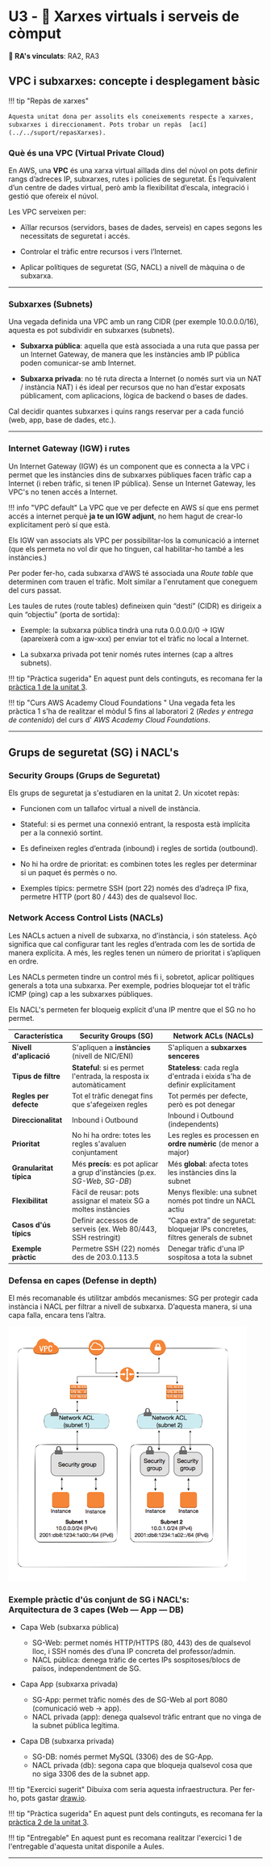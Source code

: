 # U3 - 🔐 Xarxes virtuals i serveis de còmput

**🎯 RA's vinculats**: RA2, RA3

## VPC i subxarxes: concepte i desplegament bàsic

!!! tip "Repàs de xarxes"

    Aquesta unitat dona per assolits els coneixements respecte a xarxes, subxarxes i direccionament. Pots trobar un repàs  [ací](../../suport/repasXarxes). 

### Què és una VPC (Virtual Private Cloud)
En AWS, una **VPC** és una xarxa virtual aïllada dins del núvol on pots definir rangs d’adreces IP, subxarxes, rutes i policies de seguretat. És l’equivalent d’un centre de dades virtual, però amb la flexibilitat d’escala, integració i gestió que ofereix el núvol.

Les VPC serveixen per:

- Aïllar recursos (servidors, bases de dades, serveis) en capes segons les necessitats de seguretat i accés.

- Controlar el tràfic entre recursos i vers l’Internet.

- Aplicar polítiques de seguretat (SG, NACL) a nivell de màquina o de subxarxa.


---

### Subxarxes (Subnets)

Una vegada definida una VPC amb un rang CIDR (per exemple 10.0.0.0/16), aquesta es pot subdividir en subxarxes (subnets).

- **Subxarxa pública**: aquella que està associada a una ruta que passa per un Internet Gateway, de manera que les instàncies amb IP pública poden comunicar-se amb Internet.

- **Subxarxa privada**: no té ruta directa a Internet (o només surt via un NAT / instància NAT) i és ideal per recursos que no han d’estar exposats públicament, com aplicacions, lògica de backend o bases de dades.

Cal decidir quantes subxarxes i quins rangs reservar per a cada funció (web, app, base de dades, etc.).

---

### Internet Gateway (IGW) i rutes 

Un Internet Gateway (IGW) és un component que es connecta a la VPC i permet que les instàncies dins de subxarxes públiques facen tràfic cap a Internet (i reben tràfic, si tenen IP pública).
Sense un Internet Gateway, les VPC's no tenen accés a Internet.

!!! info "VPC default"
    La VPC que ve per defecte en AWS sí que ens permet accés a internet perquè **ja te un IGW adjunt**, no hem hagut de crear-lo explicitament però sí que està.

Els IGW van associats als VPC per possibilitar-los la comunicació a internet (que els permeta no vol dir que ho tinguen, cal habilitar-ho també a les instàncies.)

Per poder fer-ho, cada subxarxa d'AWS té associada una *Route table* que determinen com trauen el tràfic. Molt similar a l'enrutament que coneguem del curs passat.

Les taules de rutes (route tables) defineixen quin “destí” (CIDR) es dirigeix a quin “objectiu” (porta de sortida):

- Exemple: la subxarxa pública tindrà una ruta 0.0.0.0/0 → IGW (apareixerà com a igw-xxx) per enviar tot el tràfic no local a Internet.

- La subxarxa privada pot tenir només rutes internes (cap a altres subnets).

!!! tip "Pràctica sugerida"
    En aquest punt dels continguts, es recomana fer la [pràctica 1 de la unitat 3](u3_practiques.md).

!!! tip "Curs AWS Academy Cloud Foundations "
    Una vegada feta les pràctica 1 s'ha de realitzar el mòdul 5 fins al laboratori 2 (*Redes y entrega de contenido*) del curs d' *AWS Academy Cloud Foundations*.

---
## Grups de seguretat (SG) i NACL's

### Security Groups (Grups de Seguretat)

Els grups de seguretat ja s'estudiaren en la unitat 2. Un xicotet repàs:

- Funcionen com un tallafoc virtual a nivell de instància.

- Stateful: si es permet una connexió entrant, la resposta està implícita per a la connexió sortint.

- Es defineixen regles d’entrada (inbound) i regles de sortida (outbound).

- No hi ha ordre de prioritat: es combinen totes les regles per determinar si un paquet és permès o no.

- Exemples típics: permetre SSH (port 22) només des d’adreça IP fixa, permetre HTTP (port 80 / 443) des de qualsevol lloc.

### Network Access Control Lists (NACLs)

Les NACLs actuen a nivell de subxarxa, no d’instància, i són stateless. Açò significa que cal configurar tant les regles d’entrada com les de sortida de manera explícita. A més, les regles tenen un número de prioritat i s’apliquen en ordre.

Les NACLs permeten tindre un control més fi i, sobretot, aplicar polítiques generals a tota una subxarxa. Per exemple, podries bloquejar tot el tràfic ICMP (ping) cap a les subxarxes públiques.

Els NACL's permeten fer bloqueig explícit d'una IP mentre que el SG no ho permet.

| Característica                  | Security Groups (SG)                           | Network ACLs (NACLs)                       |
|---------------------------------|-----------------------------------------------|--------------------------------------------|
| **Nivell d'aplicació**          | S'apliquen a **instàncies** (nivell de NIC/ENI)| S'apliquen a **subxarxes senceres**        |
| **Tipus de filtre**             | **Stateful**: si es permet l'entrada, la resposta ix automàticament | **Stateless**: cada regla d'entrada i eixida s'ha de definir explícitament |
| **Regles per defecte**          | Tot el tràfic denegat fins que s'afegeixen regles | Tot permés per defecte, però es pot denegar |
| **Direccionalitat**             | Inbound i Outbound                            | Inbound i Outbound (independents)           |
| **Prioritat**                   | No hi ha ordre: totes les regles s'avaluen conjuntament | Les regles es processen en **ordre numèric** (de menor a major) |
| **Granularitat típica**          | Més **precís**: es pot aplicar a grup d'instàncies (p.ex. *SG-Web*, *SG-DB*) | Més **global**: afecta totes les instàncies dins la subnet |
| **Flexibilitat**                | Fàcil de reusar: pots assignar el mateix SG a moltes instàncies | Menys flexible: una subnet només pot tindre un NACL actiu |
| **Casos d'ús típics**           | Definir accessos de serveis (ex. Web 80/443, SSH restringit) | “Capa extra” de seguretat: bloquejar IPs concretes, filtres generals de subnet |
| **Exemple pràctic**             | Permetre SSH (22) només des de 203.0.113.5     | Denegar tràfic d'una IP sospitosa a tota la subnet |


### Defensa en capes (Defense in depth)

El més recomanable és utilitzar ambdós mecanismes: SG per protegir cada instància i NACL per filtrar a nivell de subxarxa. D’aquesta manera, si una capa falla, encara tens l’altra.

<img src="../../assets/u3/u3_1.png" alt="u3_1" class="centered-image-80"/>

### Exemple pràctic d'ús conjunt de SG i NACL's: <br> Arquitectura de 3 capes (Web — App — DB)
 
- Capa Web (subxarxa pública)
    - SG-Web: permet només HTTP/HTTPS (80, 443) des de qualsevol lloc, i SSH només des d’una IP concreta del professor/admin.
    - NACL pública: denega tràfic de certes IPs sospitoses/blocs de països, independentment de SG.

- Capa App (subxarxa privada)
    - SG-App: permet tràfic només des de SG-Web al port 8080 (comunicació web → app).
    - NACL privada (app): denega qualsevol tràfic entrant que no vinga de la subnet pública legítima.

- Capa DB (subxarxa privada)
    - SG-DB: només permet MySQL (3306) des de SG-App.
    - NACL privada (db): segona capa que bloqueja qualsevol cosa que no siga 3306 des de la subnet app.

!!! tip "Exercici sugerit"
    Dibuixa com seria aquesta infraestructura. Per fer-ho, pots gastar [draw.io](https://app.diagrams.net/).

!!! tip "Pràctica sugerida"
    En aquest punt dels continguts, es recomana fer la [pràctica 2 de la unitat 3](u3_practiques.md).

!!! tip "Entregable"
    En aquest punt es recomana realitzar l'exercici 1 de l'entregable d'aquesta unitat disponile a Aules.
    
---




